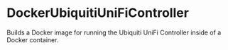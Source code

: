 # DockerUbiquitiUniFiController
Builds a Docker image for running the Ubiquiti UniFi Controller inside of a Docker container.
